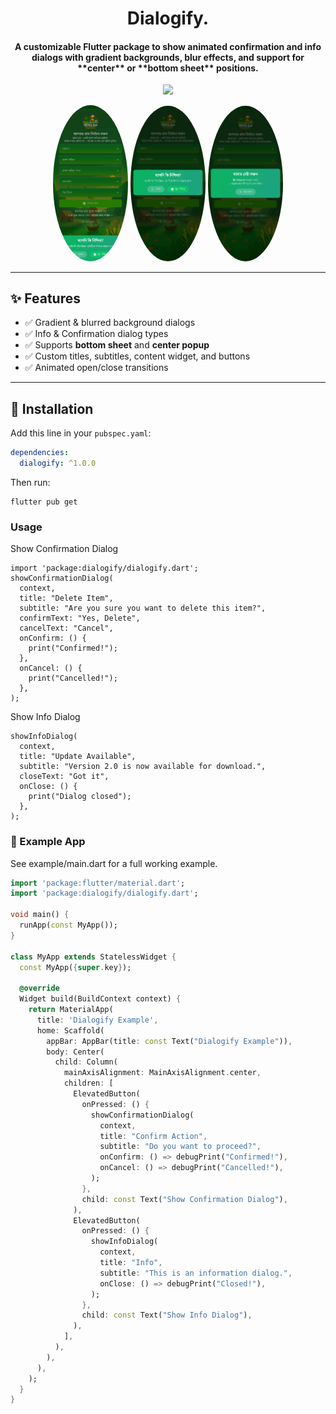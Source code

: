 <h1 align="center">Dialogify.</h1>
<h4 align="center">A customizable Flutter package to show animated confirmation and info dialogs with gradient backgrounds, blur effects, and support for **center** or **bottom sheet** positions.</h4>

<p align="center">
  <a href="https://pub.dartlang.org/packages/dialogify"><img src="https://img.shields.io/pub/v/dialogify.svg"></a>
</p>

<p align="center">
  <img src="https://github.com/programmerhasan/dialogify/raw/master/screenshots/01.png" alt="Dialogify for Flutter" width="120" style="border-radius: 50%;" />
<img src="https://github.com/programmerhasan/dialogify/raw/master/screenshots/02.png" alt="Dialogify for Flutter" width="120" style="border-radius: 50%;" />
<img src="https://github.com/programmerhasan/dialogify/raw/master/screenshots/03.png" alt="Dialogify for Flutter" width="120" style="border-radius: 50%;" />
</p>


---

## ✨ Features
- ✅ Gradient & blurred background dialogs
- ✅ Info & Confirmation dialog types
- ✅ Supports **bottom sheet** and **center popup**
- ✅ Custom titles, subtitles, content widget, and buttons
- ✅ Animated open/close transitions

---

## 🚀 Installation

Add this line in your `pubspec.yaml`:

```yaml
dependencies:
  dialogify: ^1.0.0
```
Then run:
```
flutter pub get
```

### Usage

Show Confirmation Dialog
```
import 'package:dialogify/dialogify.dart';
showConfirmationDialog(
  context,
  title: "Delete Item",
  subtitle: "Are you sure you want to delete this item?",
  confirmText: "Yes, Delete",
  cancelText: "Cancel",
  onConfirm: () {
    print("Confirmed!");
  },
  onCancel: () {
    print("Cancelled!");
  },
);
```
Show Info Dialog
```agsl
showInfoDialog(
  context,
  title: "Update Available",
  subtitle: "Version 2.0 is now available for download.",
  closeText: "Got it",
  onClose: () {
    print("Dialog closed");
  },
);
```
### 📲 Example App

See example/main.dart for a full working example.

```dart
import 'package:flutter/material.dart';
import 'package:dialogify/dialogify.dart';

void main() {
  runApp(const MyApp());
}

class MyApp extends StatelessWidget {
  const MyApp({super.key});

  @override
  Widget build(BuildContext context) {
    return MaterialApp(
      title: 'Dialogify Example',
      home: Scaffold(
        appBar: AppBar(title: const Text("Dialogify Example")),
        body: Center(
          child: Column(
            mainAxisAlignment: MainAxisAlignment.center,
            children: [
              ElevatedButton(
                onPressed: () {
                  showConfirmationDialog(
                    context,
                    title: "Confirm Action",
                    subtitle: "Do you want to proceed?",
                    onConfirm: () => debugPrint("Confirmed!"),
                    onCancel: () => debugPrint("Cancelled!"),
                  );
                },
                child: const Text("Show Confirmation Dialog"),
              ),
              ElevatedButton(
                onPressed: () {
                  showInfoDialog(
                    context,
                    title: "Info",
                    subtitle: "This is an information dialog.",
                    onClose: () => debugPrint("Closed!"),
                  );
                },
                child: const Text("Show Info Dialog"),
              ),
            ],
          ),
        ),
      ),
    );
  }
}
```
